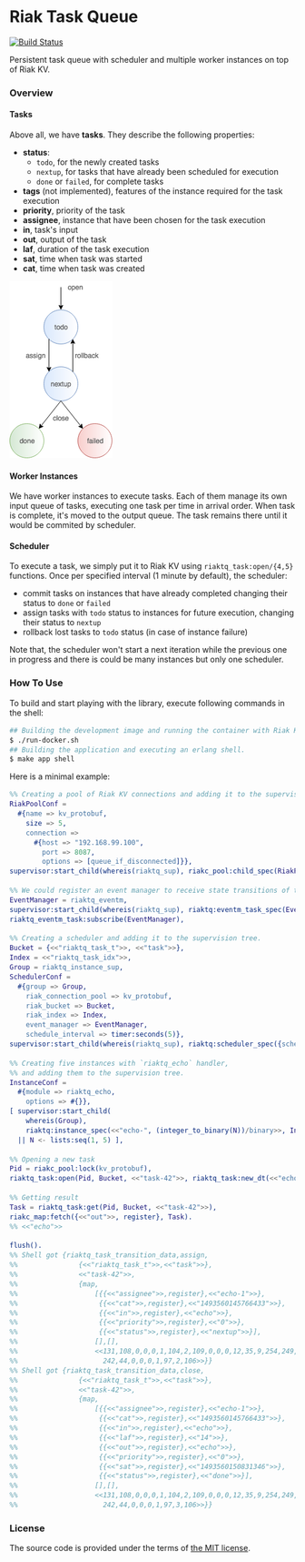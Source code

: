 # Riak Task Queue

[![Build Status][travis-img]][travis]

Persistent task queue with scheduler and multiple worker instances on top of Riak KV.



### Overview

#### Tasks

Above all, we have **tasks**. They describe the following properties:
- **status**:
	- `todo`, for the newly created tasks
	- `nextup`, for tasks that have already been scheduled for execution
	- `done` or `failed`, for complete tasks
- **tags** (not implemented), features of the instance required for the task execution
- **priority**, priority of the task
- **assignee**, instance that have been chosen for the task execution
- **in**, task's input
- **out**, output of the task
- **laf**, duration of the task execution
- **sat**, time when task was started
- **cat**, time when task was created

![task-status][riak-task-queue-task-status-img]

#### Worker Instances

We have worker instances to execute tasks.
Each of them manage its own input queue of tasks, executing one task per time in arrival order.
When task is complete, it's moved to the output queue. The task remains there until it would be commited by scheduler.

#### Scheduler

To execute a task, we simply put it to Riak KV using `riaktq_task:open/{4,5}` functions.
Once per specified interval (1 minute by default), the scheduler:
- commit tasks on instances that have already completed changing their status to `done` or `failed`
- assign tasks with `todo` status to instances for future execution, changing their status to `nextup`
- rollback lost tasks to `todo` status (in case of instance failure)

Note that, the scheduler won't start a next iteration while the previous one in progress
and there is could be many instances but only one scheduler.



### How To Use

To build and start playing with the library, execute following commands in the shell:

```bash
## Building the development image and running the container with Riak KV within it.
$ ./run-docker.sh
## Building the application and executing an erlang shell.
$ make app shell
```

Here is a minimal example:

```erlang
%% Creating a pool of Riak KV connections and adding it to the supervision tree.
RiakPoolConf =
  #{name => kv_protobuf,
    size => 5,
    connection =>
      #{host => "192.168.99.100",
        port => 8087,
        options => [queue_if_disconnected]}},
supervisor:start_child(whereis(riaktq_sup), riakc_pool:child_spec(RiakPoolConf)),

%% We could register an event manager to receive state transitions of tasks.
EventManager = riaktq_eventm,
supervisor:start_child(whereis(riaktq_sup), riaktq:eventm_task_spec(EventManager)),
riaktq_eventm_task:subscribe(EventManager),

%% Creating a scheduler and adding it to the supervision tree.
Bucket = {<<"riaktq_task_t">>, <<"task">>},
Index = <<"riaktq_task_idx">>,
Group = riaktq_instance_sup,
SchedulerConf =
  #{group => Group,
    riak_connection_pool => kv_protobuf,
    riak_bucket => Bucket,
    riak_index => Index,
    event_manager => EventManager,
    schedule_interval => timer:seconds(5)},
supervisor:start_child(whereis(riaktq_sup), riaktq:scheduler_spec({scheduler, Group}, SchedulerConf)),

%% Creating five instances with `riaktq_echo` handler,
%% and adding them to the supervision tree.
InstanceConf =
  #{module => riaktq_echo,
    options => #{}},
[ supervisor:start_child(
    whereis(Group),
    riaktq:instance_spec(<<"echo-", (integer_to_binary(N))/binary>>, InstanceConf))
  || N <- lists:seq(1, 5) ],

%% Opening a new task
Pid = riakc_pool:lock(kv_protobuf),
riaktq_task:open(Pid, Bucket, <<"task-42">>, riaktq_task:new_dt(<<"echo">>)).

%% Getting result
Task = riaktq_task:get(Pid, Bucket, <<"task-42">>),
riakc_map:fetch({<<"out">>, register}, Task).
%% <<"echo">>

flush().
%% Shell got {riaktq_task_transition_data,assign,
%%               {<<"riaktq_task_t">>,<<"task">>},
%%               <<"task-42">>,
%%               {map,
%%                   [{{<<"assignee">>,register},<<"echo-1">>},
%%                    {{<<"cat">>,register},<<"1493560145766433">>},
%%                    {{<<"in">>,register},<<"echo">>},
%%                    {{<<"priority">>,register},<<"0">>},
%%                    {{<<"status">>,register},<<"nextup">>}],
%%                   [],[],
%%                   <<131,108,0,0,0,1,104,2,109,0,0,0,12,35,9,254,249,106,61,
%%                     242,44,0,0,0,1,97,2,106>>}}
%% Shell got {riaktq_task_transition_data,close,
%%               {<<"riaktq_task_t">>,<<"task">>},
%%               <<"task-42">>,
%%               {map,
%%                   [{{<<"assignee">>,register},<<"echo-1">>},
%%                    {{<<"cat">>,register},<<"1493560145766433">>},
%%                    {{<<"in">>,register},<<"echo">>},
%%                    {{<<"laf">>,register},<<"14">>},
%%                    {{<<"out">>,register},<<"echo">>},
%%                    {{<<"priority">>,register},<<"0">>},
%%                    {{<<"sat">>,register},<<"1493560150831346">>},
%%                    {{<<"status">>,register},<<"done">>}],
%%                   [],[],
%%                   <<131,108,0,0,0,1,104,2,109,0,0,0,12,35,9,254,249,106,61,
%%                     242,44,0,0,0,1,97,3,106>>}}
```



### License

The source code is provided under the terms of [the MIT license][license].

[license]:http://www.opensource.org/licenses/MIT
[travis]:https://travis-ci.org/manifest/riak-task-queue?branch=master
[travis-img]:https://secure.travis-ci.org/manifest/riak-task-queue.png?branch=master
[riak-task-queue-task-status-img]:misc/task-status.png
